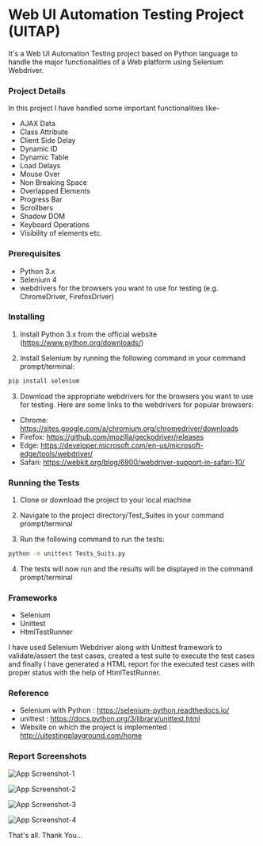 # Web UI Automation Testing Project (UITAP)

It's a Web UI Automation Testing project based on Python language to handle the major functionalities of a Web platform using Selenium Webdriver.

### Project Details
In this project I have handled some important 
functionalities like- 
- AJAX Data 
- Class Attribute 
- Client Side Delay 
- Dynamic ID 
- Dynamic Table 
- Load Delays 
- Mouse Over 
- Non Breaking Space 
- Overlapped Elements 
- Progress Bar 
- Scrollbers 
- Shadow DOM 
- Keyboard Operations 
- Visibility of elements etc.

### Prerequisites
- Python 3.x
- Selenium 4
- webdrivers for the browsers you want to use for testing (e.g. ChromeDriver, FirefoxDriver)


### Installing

1. Install Python 3.x from the official website (https://www.python.org/downloads/)

2. Install Selenium by running the following command in your command prompt/terminal:

```bash
pip install selenium
```
3. Download the appropriate webdrivers for the browsers you want to use for testing. Here are some links to the webdrivers for popular browsers:
  - Chrome: https://sites.google.com/a/chromium.org/chromedriver/downloads
  - Firefox: https://github.com/mozilla/geckodriver/releases
  - Edge: https://developer.microsoft.com/en-us/microsoft-edge/tools/webdriver/
  - Safari: https://webkit.org/blog/6900/webdriver-support-in-safari-10/   

### Running the Tests
1. Clone or download the project to your local machine

2. Navigate to the project directory/Test_Suites in your command prompt/terminal

3. Run the following command to run the tests:

```bash
python -m unittest Tests_Suits.py
```
4. The tests will now run and the results will be displayed in the command prompt/terminal

### Frameworks
- Selenium
- Unittest
- HtmlTestRunner

I have used Selenium Webdriver along with Unittest framework to validate/assert the test cases, created a test suite to execute the test cases and finally I have generated a HTML report for the executed test cases with proper status with the help of HtmlTestRunner.

### Reference
- Selenium with Python : https://selenium-python.readthedocs.io/
- unittest : https://docs.python.org/3/library/unittest.html
- Website on which the project is implemented : http://uitestingplayground.com/home


### Report Screenshots

![App Screenshot-1](https://www.dropbox.com/s/bmr00rjwyii31o5/Report%20Summary-1.JPG?raw=true "Report Summary-1")

![App Screenshot-2](https://www.dropbox.com/s/no1aewdri12nhsm/Report%20Summary-2.JPG?raw=true "Report Summary-2")

![App Screenshot-3](https://www.dropbox.com/s/khpzvwx862c3jyc/Report%20Summary-3.JPG?raw=true "Report Summary-3")

![App Screenshot-4](https://www.dropbox.com/s/08h7l1953xbv5g3/Report%20Summary-4.JPG?raw=true "Report Summary-4")

That's all. Thank You...
